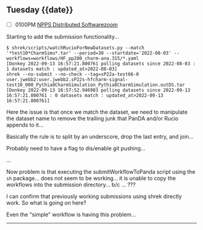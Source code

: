 ## Tuesday {{date}}

- [ ] 0100PM [NPPS Distributed Software](https://docs.google.com/document/d/1L8DAzhCwpVoRM_WptpZFKqJev4-odk4xDl5rDK6JMYs/edit#heading=h.d6jxgv7ina59)[zoom](https://bnl.zoomgov.com/j/16157150845?pwd=NXNqTi9ZWEFBKzYwRXQ5U3NXU1dBZz09)

Starting to add the submission functionality...

```
$ shrek/scripts/watchRucioForNewDatasets.py --match '*test10*CharmSimu*.tar' --period=30 --startdate='2022-08-03' --workflows=workflows/HF_pp200_charm-ana.315/*.yaml 
[Donkey 2022-09-13 16:57:21.800761 polling datasets since 2022-08-03 : 1 datasets match : updated_at>2022-08-03]
shrek --no-submit --no-check --tag=sP22a-test66-0 user.jwebb2:user.jwebb2.sP22s-hfcharm-signal-test10_000_Pythia8CharmSimulation_Pythia8CharmSimulation.outDS.tar
[Donkey 2022-09-13 16:57:52.946983 polling datasets since 2022-09-13 16:57:21.800761 : 0 datasets match : updated_at>2022-09-13 16:57:21.800761]
```

Here the issue is that once we match the dataset, we need to manipulate the dataset name to remove the trailing junk that PanDA and/or Rucio appends to it...

Basically the rule is to split by an underscore, drop the last entry, and join...

Probably need to have a flag to dis/enable git pushing...

...

Now problem is that executing the submitWorkflowToPanda script using the `sh` package... does not seem to be working...  it is unable to copy the workflows into the submission directory...  b/c ... ???  

I can confirm that previously working submissions using shrek directly work.  So what is going on here?

Even the "simple" workflow is having this problem...

---------------------

